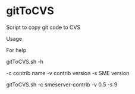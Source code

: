 # gitToCVS
Script to copy git code to CVS

Usage

For help

gitToCVS.sh -h

-c contrib name
-v contrib version
-s SME version

gitToCVS.sh -c smeserver-contrib -v 0.5 -s 9